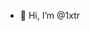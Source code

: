 - 👋 Hi, I’m @1xtr

<!---
1xtr/1xtr is a ✨ special ✨ repository because its `README.md` (this file) appears on your GitHub profile.
You can click the Preview link to take a look at your changes.
--->
